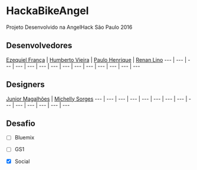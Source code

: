 # HackaBikeAngel

Projeto Desenvolvido na AngelHack São Paulo 2016

## Desenvolvedores

[Ezequiel França](https://www.facebook.com/profile.php?id=100000170196365&fref=ts) | [Humberto Vieira](https://www.facebook.com/humbertovieiracastro?fref=ts) | [Paulo Henrique](https://www.facebook.com/paulo.http) | [Renan Lino](https://www.facebook.com/renanlino?fref=ts)
--- | --- | --- | --- | --- | --- | --- | --- | --- | --- | --- | --- | --- | ---

## Designers

[Junior Magalhões](https://www.facebook.com/juniormagalhaesixd?fref=ts) | [Michelly Sorges](https://www.facebook.com/michellysorge?fref=ts)
--- | --- | --- | --- | --- | --- | --- | --- | --- | --- | --- | --- | --- | ---

## Desafio

- [ ] Bluemix
- [ ] GS1
- [x] Social

